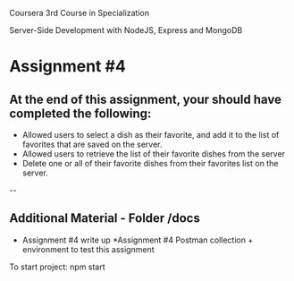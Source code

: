 Coursera 3rd Course in Specialization

Server-Side Development with NodeJS, Express and MongoDB

# Assignment  #4  

At the end of this assignment, your should have completed the following:
-- 

* Allowed users to select a dish as their favorite, 
    and add it to the list of favorites that are saved on the server.
* Allowed users to retrieve the list of their favorite dishes from the server
* Delete one or all of their favorite dishes from their favorites list on the server.

--
## Additional Material - Folder /docs

* Assignment #4 write up
*Assignment #4 Postman collection + environment to test this assignment




To start project: npm start